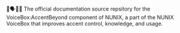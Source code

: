🧠️🗣️📣️📖️ The official documentation source repsitory for the VoiceBox:AccentBeyond component of NUNIX, a part of the NUNIX VoiceBox that improves accent control, knowledge, and usage. 

